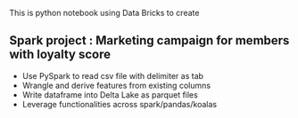 This is python notebook using Data Bricks to create

## Spark project : Marketing campaign for members with loyalty score
- Use PySpark to read csv file with delimiter as tab
- Wrangle and derive features from existing columns
- Write dataframe into Delta Lake as parquet files
- Leverage functionalities across spark/pandas/koalas
